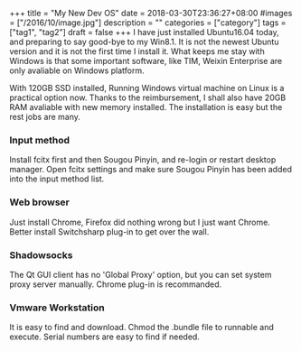 +++
title = "My New Dev OS"
date = 2018-03-30T23:36:27+08:00
#images = ["/2016/10/image.jpg"]
description = ""
categories = ["category"]
tags = ["tag1", "tag2"]
draft = false
+++
I have just installed Ubuntu16.04 today, and preparing to say good-bye to my Win8.1. It is not the newest Ubuntu version and it is not the first time I install it. What keeps me stay with Windows is that some important software, like TIM, Weixin Enterprise are only avaliable on Windows platform.

With 120GB SSD installed, Running Windows virtual machine on Linux is a practical option now. Thanks to the reimbursement, I shall also have 20GB RAM avaliable with new memory installed. The installation is easy but the rest jobs are many.

### Input method
Install fcitx first and then Sougou Pinyin, and re-login or restart desktop manager. Open fcitx settings and make sure Sougou Pinyin has been added into the input method list.

### Web browser
Just install Chrome, Firefox did nothing wrong but I just want Chrome. Better install Switchsharp plug-in to get over the wall.

### Shadowsocks
The Qt GUI client has no 'Global Proxy' option, but you can set system proxy server manually. Chrome plug-in is recommanded.

### Vmware Workstation
It is easy to find and download. Chmod the .bundle file to runnable and execute. Serial numbers are easy to find if needed.


